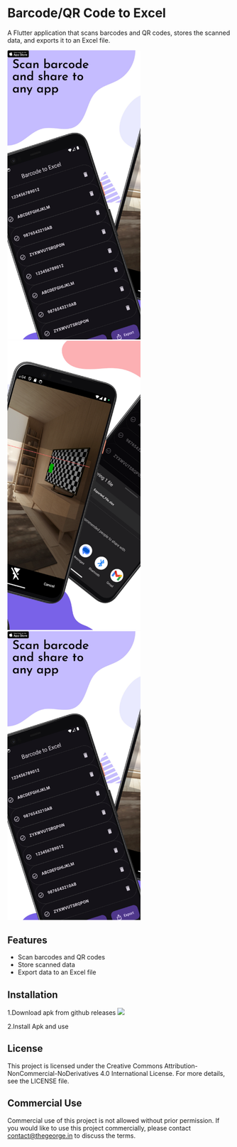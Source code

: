 # Barcode/QR Code to Excel

A Flutter application that scans barcodes and QR codes, stores the scanned data, and exports it to an Excel file.

<p float="left">
  <img src="https://github.com/geoseiden/barqr-to-excel/blob/main/assets/screenshot1.png?raw=true" width="300"/>
  <img src="https://github.com/geoseiden/barqr-to-excel/blob/main/assets/screenshot2.png?raw=true" width="300"/> 
  <img src="https://github.com/geoseiden/barqr-to-excel/blob/main/assets/screenshot1.png?raw=true" width="300"/>
</p>

## Features

- Scan barcodes and QR codes
- Store scanned data
- Export data to an Excel file

## Installation

1.Download apk from github releases
[<img src="https://github.githubassets.com/assets/GitHub-Mark-ea2971cee799.png">](https://github.com/geoseiden/barqr-to-excel/releases)

2.Install Apk and use

## License

This project is licensed under the Creative Commons Attribution-NonCommercial-NoDerivatives 4.0 International License. For more details, see the LICENSE file.

## Commercial Use

Commercial use of this project is not allowed without prior permission. If you would like to use this project commercially, please contact contact@thegeorge.in to discuss the terms.
